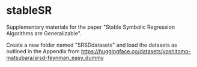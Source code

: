 # stableSR

Supplementary materials for the paper "Stable Symbolic Regression Algorithms are Generalizable".

Create a new folder named "SRSDdatasets" and load the datasets as outlined in the Appendix from https://huggingface.co/datasets/yoshitomo-matsubara/srsd-feynman_easy_dummy
